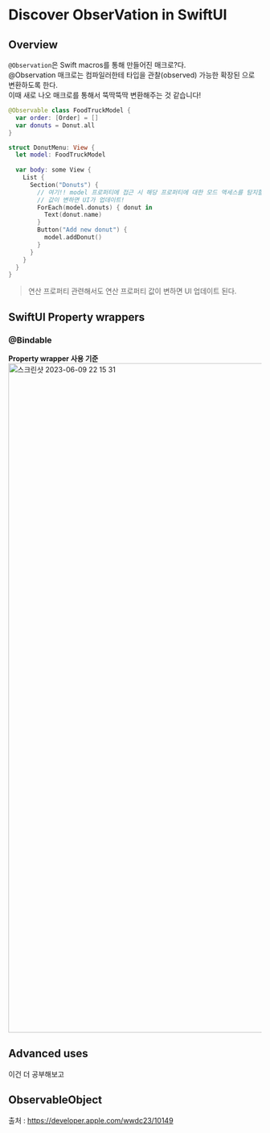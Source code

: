# Discover ObserVation in SwiftUI

## Overview
`@Observation`은 Swift macros를 통해 만들어진 매크로?다.  
@Observation 매크로는 컴파일러한테 타입을 관찰(observed) 가능한 확장된 으로 변환하도록 한다.  
이때 새로 나오 매크로를 통해서 뚝딱뚝딱 변환해주는 것 같습니다!

```Swift 
@Observable class FoodTruckModel {
  var order: [Order] = []
  var donuts = Donut.all
}

struct DonutMenu: View {
  let model: FoodTruckModel
    
  var body: some View {
    List {
      Section("Donuts") {
        // 여기!! model 프로퍼티에 접근 시 해당 프로퍼티에 대한 모드 액세스를 탐지할 수 있다.
        // 값이 변하면 UI가 업데이트!
        ForEach(model.donuts) { donut in
          Text(donut.name)
        }
        Button("Add new donut") {
          model.addDonut()
        }
      }
    }
  }
}
```
> 연산 프로퍼티 관련해서도 연산 프로퍼티 값이 변하면 UI 업데이트 된다.


## SwiftUI Property wrappers
### @Bindable


**Property wrapper 사용 기준**
<img width="1329" alt="스크린샷 2023-06-09 22 15 31" src="https://github.com/myssun0325/Smash_SwiftUITutorial/assets/41609708/312a0cc2-7d6c-40e1-a0e3-148db646e938">




## Advanced uses
이건 더 공부해보고 

## ObservableObject


출처 : https://developer.apple.com/wwdc23/10149
